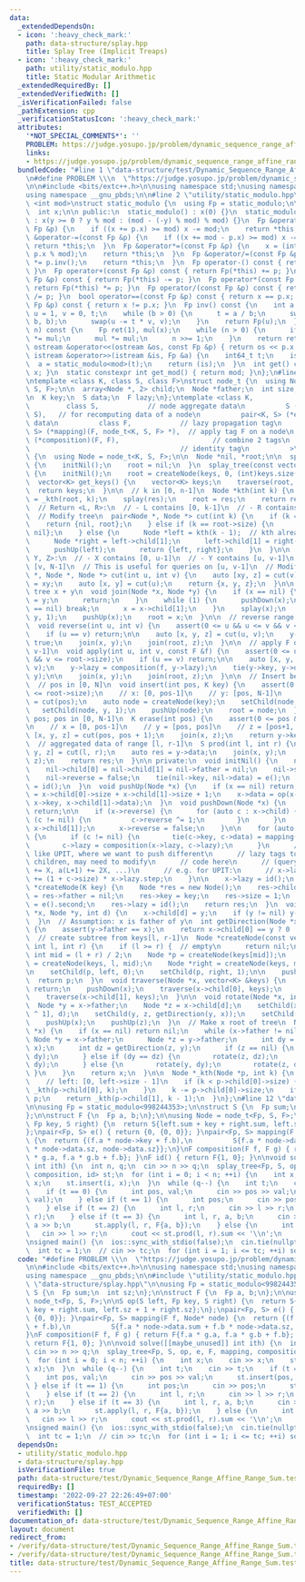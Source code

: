 ```yaml
---
data:
  _extendedDependsOn:
  - icon: ':heavy_check_mark:'
    path: data-structure/splay.hpp
    title: Splay Tree (Implicit Treaps)
  - icon: ':heavy_check_mark:'
    path: utility/static_modulo.hpp
    title: Static Modular Arithmetic
  _extendedRequiredBy: []
  _extendedVerifiedWith: []
  _isVerificationFailed: false
  _pathExtension: cpp
  _verificationStatusIcon: ':heavy_check_mark:'
  attributes:
    '*NOT_SPECIAL_COMMENTS*': ''
    PROBLEM: https://judge.yosupo.jp/problem/dynamic_sequence_range_affine_range_sum
    links:
    - https://judge.yosupo.jp/problem/dynamic_sequence_range_affine_range_sum
  bundledCode: "#line 1 \"data-structure/test/Dynamic_Sequence_Range_Affine_Range_Sum.test.cpp\"\
    \n#define PROBLEM \\\n  \"https://judge.yosupo.jp/problem/dynamic_sequence_range_affine_range_sum\"\
    \n\n#include <bits/extc++.h>\n\nusing namespace std;\nusing namespace __gnu_cxx;\n\
    using namespace __gnu_pbds;\n\n#line 2 \"utility/static_modulo.hpp\"\n\ntemplate\
    \ <int mod>\nstruct static_modulo {\n  using Fp = static_modulo;\n\n private:\n\
    \  int x;\n\n public:\n  static_modulo() : x(0) {}\n  static_modulo(int64_t y)\
    \ : x(y >= 0 ? y % mod : (mod - (-y) % mod) % mod) {}\n  Fp &operator+=(const\
    \ Fp &p) {\n    if ((x += p.x) >= mod) x -= mod;\n    return *this;\n  }\n  Fp\
    \ &operator-=(const Fp &p) {\n    if ((x += mod - p.x) >= mod) x -= mod;\n   \
    \ return *this;\n  }\n  Fp &operator*=(const Fp &p) {\n    x = (int)(1ll * x *\
    \ p.x % mod);\n    return *this;\n  }\n  Fp &operator/=(const Fp &p) {\n    *this\
    \ *= p.inv();\n    return *this;\n  }\n  Fp operator-() const { return Fp(-x);\
    \ }\n  Fp operator+(const Fp &p) const { return Fp(*this) += p; }\n  Fp operator-(const\
    \ Fp &p) const { return Fp(*this) -= p; }\n  Fp operator*(const Fp &p) const {\
    \ return Fp(*this) *= p; }\n  Fp operator/(const Fp &p) const { return Fp(*this)\
    \ /= p; }\n  bool operator==(const Fp &p) const { return x == p.x; }\n  bool operator!=(const\
    \ Fp &p) const { return x != p.x; }\n  Fp inv() const {\n    int a = x, b = mod,\
    \ u = 1, v = 0, t;\n    while (b > 0) {\n      t = a / b;\n      swap(a -= t *\
    \ b, b);\n      swap(u -= t * v, v);\n    }\n    return Fp(u);\n  }\n  Fp pow(int64_t\
    \ n) const {\n    Fp ret(1), mul(x);\n    while (n > 0) {\n      if (n & 1) ret\
    \ *= mul;\n      mul *= mul;\n      n >>= 1;\n    }\n    return ret;\n  }\n  friend\
    \ ostream &operator<<(ostream &os, const Fp &p) { return os << p.x; }\n  friend\
    \ istream &operator>>(istream &is, Fp &a) {\n    int64_t t;\n    is >> t;\n  \
    \  a = static_modulo<mod>(t);\n    return (is);\n  }\n  int get() const { return\
    \ x; }\n  static constexpr int get_mod() { return mod; }\n};\n#line 1 \"data-structure/splay.hpp\"\
    \ntemplate <class K, class S, class F>\nstruct node_t {\n  using Node = node_t<K,\
    \ S, F>;\n\n  array<Node *, 2> child;\n  Node *father;\n  int size;\n  bool reverse;\n\
    \n  K key;\n  S data;\n  F lazy;\n};\ntemplate <class K,            // key\n \
    \         class S,            // node aggregate data\n          S (*op)(S, K,\
    \ S),   // for recomputing data of a node\n          pair<K, S> (*e)(),  // identity\
    \ data\n          class F,            // lazy propagation tag\n          pair<K,\
    \ S> (*mapping)(F, node_t<K, S, F> *),  // apply tag F on a node\n          F\
    \ (*composition)(F, F),                       // combine 2 tags\n          F (*id)()\
    \                                     // identity tag\n          >\nstruct splay_tree\
    \ {\n  using Node = node_t<K, S, F>;\n\n  Node *nil, *root;\n\n  splay_tree()\
    \ {\n    initNil();\n    root = nil;\n  }\n  splay_tree(const vector<K> &keys)\
    \ {\n    initNil();\n    root = createNode(keys, 0, (int)keys.size());\n  }\n\n\
    \  vector<K> get_keys() {\n    vector<K> keys;\n    traverse(root, keys);\n  \
    \  return keys;\n  }\n\n  // k in [0, n-1]\n  Node *kth(int k) {\n    auto res\
    \ = _kth(root, k);\n    splay(res);\n    root = res;\n    return res;\n  }\n\n\
    \  // Return <L, R>:\n  // - L contains [0, k-1]\n  // - R contains [k, N-1]\n\
    \  // Modify tree\n  pair<Node *, Node *> cut(int k) {\n    if (k == 0) {\n  \
    \    return {nil, root};\n    } else if (k == root->size) {\n      return {root,\
    \ nil};\n    } else {\n      Node *left = kth(k - 1);  // kth already splayed\n\
    \      Node *right = left->child[1];\n      left->child[1] = right->father = nil;\n\
    \      pushUp(left);\n      return {left, right};\n    }\n  }\n\n  // Return <X,\
    \ Y, Z>:\n  // - X contains [0, u-1]\n  // - Y contains [u, v-1]\n  // - Z contains\
    \ [v, N-1]\n  // This is useful for queries on [u, v-1]\n  // Modify tree\n  tuple<Node\
    \ *, Node *, Node *> cut(int u, int v) {\n    auto [xy, z] = cut(v);\n    root\
    \ = xy;\n    auto [x, y] = cut(u);\n    return {x, y, z};\n  }\n\n  // Make this\
    \ tree x + y\n  void join(Node *x, Node *y) {\n    if (x == nil) {\n      root\
    \ = y;\n      return;\n    }\n    while (1) {\n      pushDown(x);\n      if (x->child[1]\
    \ == nil) break;\n      x = x->child[1];\n    }\n    splay(x);\n    setChild(x,\
    \ y, 1);\n    pushUp(x);\n    root = x;\n  }\n\n  // reverse range [u, v-1]\n\
    \  void reverse(int u, int v) {\n    assert(0 <= u && u <= v && v <= root->size);\n\
    \    if (u == v) return;\n\n    auto [x, y, z] = cut(u, v);\n    y->reverse =\
    \ true;\n    join(x, y);\n    join(root, z);\n  }\n\n  // apply F on range [u,\
    \ v-1]\n  void apply(int u, int v, const F &f) {\n    assert(0 <= u && u <= v\
    \ && v <= root->size);\n    if (u == v) return;\n\n    auto [x, y, z] = cut(u,\
    \ v);\n    y->lazy = composition(f, y->lazy);\n    tie(y->key, y->data) = mapping(f,\
    \ y);\n\n    join(x, y);\n    join(root, z);\n  }\n\n  // Insert before pos\n\
    \  // pos in [0, N]\n  void insert(int pos, K key) {\n    assert(0 <= pos && pos\
    \ <= root->size);\n    // x: [0, pos-1]\n    // y: [pos, N-1]\n    auto [x, y]\
    \ = cut(pos);\n    auto node = createNode(key);\n    setChild(node, x, 0);\n \
    \   setChild(node, y, 1);\n    pushUp(node);\n    root = node;\n  }\n\n  // Delete\
    \ pos; pos in [0, N-1]\n  K erase(int pos) {\n    assert(0 <= pos && pos < root->size);\n\
    \n    // x = [0, pos-1]\n    // y = [pos, pos]\n    // z = [pos+1, N-1]\n    auto\
    \ [x, y, z] = cut(pos, pos + 1);\n    join(x, z);\n    return y->key;\n  }\n\n\
    \  // aggregated data of range [l, r-1]\n  S prod(int l, int r) {\n    auto [x,\
    \ y, z] = cut(l, r);\n    auto res = y->data;\n    join(x, y);\n    join(root,\
    \ z);\n    return res;\n  }\n\n private:\n  void initNil() {\n    nil = new Node();\n\
    \    nil->child[0] = nil->child[1] = nil->father = nil;\n    nil->size = 0;\n\
    \    nil->reverse = false;\n    tie(nil->key, nil->data) = e();\n    nil->lazy\
    \ = id();\n  }\n  void pushUp(Node *x) {\n    if (x == nil) return;\n    x->size\
    \ = x->child[0]->size + x->child[1]->size + 1;\n    x->data = op(x->child[0]->data,\
    \ x->key, x->child[1]->data);\n  }\n  void pushDown(Node *x) {\n    if (x == nil)\
    \ return;\n\n    if (x->reverse) {\n      for (auto c : x->child) {\n        if\
    \ (c != nil) {\n          c->reverse ^= 1;\n        }\n      }\n      swap(x->child[0],\
    \ x->child[1]);\n      x->reverse = false;\n    }\n\n    for (auto c : x->child)\
    \ {\n      if (c != nil) {\n        tie(c->key, c->data) = mapping(x->lazy, c);\n\
    \        c->lazy = composition(x->lazy, c->lazy);\n      }\n      // For problem\
    \ like UPIT, where we want to push different\n      // lazy tags to left & right\
    \ children, may need to modify\n      // code here\n      // (query L R X: a(L)\
    \ += X, a(L+1) += 2X, ...)\n      // e.g. for UPIT:\n      // x->lazy.add_left\
    \ += (1 + c->size) * x->lazy.step;\n    }\n\n    x->lazy = id();\n  }\n  Node\
    \ *createNode(K key) {\n    Node *res = new Node();\n    res->child[0] = res->child[1]\
    \ = res->father = nil;\n    res->key = key;\n    res->size = 1;\n    res->data\
    \ = e().second;\n    res->lazy = id();\n    return res;\n  }\n  void setChild(Node\
    \ *x, Node *y, int d) {\n    x->child[d] = y;\n    if (y != nil) y->father = x;\n\
    \  }\n  // Assumption: x is father of y\n  int getDirection(Node *x, Node *y)\
    \ {\n    assert(y->father == x);\n    return x->child[0] == y ? 0 : 1;\n  }\n\
    \  // create subtree from keys[l, r-1]\n  Node *createNode(const vector<K> &keys,\
    \ int l, int r) {\n    if (l >= r) {  // empty\n      return nil;\n    }\n   \
    \ int mid = (l + r) / 2;\n    Node *p = createNode(keys[mid]);\n    Node *left\
    \ = createNode(keys, l, mid);\n    Node *right = createNode(keys, mid + 1, r);\n\
    \n    setChild(p, left, 0);\n    setChild(p, right, 1);\n\n    pushUp(p);\n  \
    \  return p;\n  }\n  void traverse(Node *x, vector<K> &keys) {\n    if (x == nil)\
    \ return;\n    pushDown(x);\n    traverse(x->child[0], keys);\n    keys.push_back(x->key);\n\
    \    traverse(x->child[1], keys);\n  }\n\n  void rotate(Node *x, int d) {\n  \
    \  Node *y = x->father;\n    Node *z = x->child[d];\n    setChild(x, z->child[d\
    \ ^ 1], d);\n    setChild(y, z, getDirection(y, x));\n    setChild(z, x, d ^ 1);\n\
    \    pushUp(x);\n    pushUp(z);\n  }\n  // Make x root of tree\n  Node *splay(Node\
    \ *x) {\n    if (x == nil) return nil;\n    while (x->father != nil) {\n     \
    \ Node *y = x->father;\n      Node *z = y->father;\n      int dy = getDirection(y,\
    \ x);\n      int dz = getDirection(z, y);\n      if (z == nil) {\n        rotate(y,\
    \ dy);\n      } else if (dy == dz) {\n        rotate(z, dz);\n        rotate(y,\
    \ dy);\n      } else {\n        rotate(y, dy);\n        rotate(z, dz);\n     \
    \ }\n    }\n    return x;\n  }\n\n  Node *_kth(Node *p, int k) {\n    pushDown(p);\n\
    \    // left: [0, left->size - 1]\n    if (k < p->child[0]->size) {\n      return\
    \ _kth(p->child[0], k);\n    }\n    k -= p->child[0]->size;\n    if (!k) return\
    \ p;\n    return _kth(p->child[1], k - 1);\n  }\n};\n#line 12 \"data-structure/test/Dynamic_Sequence_Range_Affine_Range_Sum.test.cpp\"\
    \n\nusing Fp = static_modulo<998244353>;\n\nstruct S {\n  Fp sum;\n  int sz;\n\
    };\n\nstruct F {\n  Fp a, b;\n};\n\nusing Node = node_t<Fp, S, F>;\n\nS op(S left,\
    \ Fp key, S right) {\n  return S{left.sum + key + right.sum, left.sz + 1 + right.sz};\n\
    };\npair<Fp, S> e() { return {0, {0, 0}}; }\npair<Fp, S> mapping(F f, Node* node)\
    \ {\n  return {(f.a * node->key + f.b),\n          S{f.a * node->data.sum + f.b\
    \ * node->data.sz, node->data.sz}};\n}\nF composition(F f, F g) { return F{f.a\
    \ * g.a, f.a * g.b + f.b}; }\nF id() { return F{1, 0}; }\n\nvoid solve([[maybe_unused]]\
    \ int ith) {\n  int n, q;\n  cin >> n >> q;\n  splay_tree<Fp, S, op, e, F, mapping,\
    \ composition, id> st;\n  for (int i = 0; i < n; ++i) {\n    int x;\n    cin >>\
    \ x;\n    st.insert(i, x);\n  }\n  while (q--) {\n    int t;\n    cin >> t;\n\
    \    if (t == 0) {\n      int pos, val;\n      cin >> pos >> val;\n      st.insert(pos,\
    \ val);\n    } else if (t == 1) {\n      int pos;\n      cin >> pos;\n      st.erase(pos);\n\
    \    } else if (t == 2) {\n      int l, r;\n      cin >> l >> r;\n      st.reverse(l,\
    \ r);\n    } else if (t == 3) {\n      int l, r, a, b;\n      cin >> l >> r >>\
    \ a >> b;\n      st.apply(l, r, F{a, b});\n    } else {\n      int l, r;\n   \
    \   cin >> l >> r;\n      cout << st.prod(l, r).sum << '\\n';\n    }\n  }\n}\n\
    \nsigned main() {\n  ios::sync_with_stdio(false);\n  cin.tie(nullptr), cin.exceptions(cin.failbit);\n\
    \  int tc = 1;\n  // cin >> tc;\n  for (int i = 1; i <= tc; ++i) solve(i);\n}\n"
  code: "#define PROBLEM \\\n  \"https://judge.yosupo.jp/problem/dynamic_sequence_range_affine_range_sum\"\
    \n\n#include <bits/extc++.h>\n\nusing namespace std;\nusing namespace __gnu_cxx;\n\
    using namespace __gnu_pbds;\n\n#include \"utility/static_modulo.hpp\"\n#include\
    \ \"data-structure/splay.hpp\"\n\nusing Fp = static_modulo<998244353>;\n\nstruct\
    \ S {\n  Fp sum;\n  int sz;\n};\n\nstruct F {\n  Fp a, b;\n};\n\nusing Node =\
    \ node_t<Fp, S, F>;\n\nS op(S left, Fp key, S right) {\n  return S{left.sum +\
    \ key + right.sum, left.sz + 1 + right.sz};\n};\npair<Fp, S> e() { return {0,\
    \ {0, 0}}; }\npair<Fp, S> mapping(F f, Node* node) {\n  return {(f.a * node->key\
    \ + f.b),\n          S{f.a * node->data.sum + f.b * node->data.sz, node->data.sz}};\n\
    }\nF composition(F f, F g) { return F{f.a * g.a, f.a * g.b + f.b}; }\nF id() {\
    \ return F{1, 0}; }\n\nvoid solve([[maybe_unused]] int ith) {\n  int n, q;\n \
    \ cin >> n >> q;\n  splay_tree<Fp, S, op, e, F, mapping, composition, id> st;\n\
    \  for (int i = 0; i < n; ++i) {\n    int x;\n    cin >> x;\n    st.insert(i,\
    \ x);\n  }\n  while (q--) {\n    int t;\n    cin >> t;\n    if (t == 0) {\n  \
    \    int pos, val;\n      cin >> pos >> val;\n      st.insert(pos, val);\n   \
    \ } else if (t == 1) {\n      int pos;\n      cin >> pos;\n      st.erase(pos);\n\
    \    } else if (t == 2) {\n      int l, r;\n      cin >> l >> r;\n      st.reverse(l,\
    \ r);\n    } else if (t == 3) {\n      int l, r, a, b;\n      cin >> l >> r >>\
    \ a >> b;\n      st.apply(l, r, F{a, b});\n    } else {\n      int l, r;\n   \
    \   cin >> l >> r;\n      cout << st.prod(l, r).sum << '\\n';\n    }\n  }\n}\n\
    \nsigned main() {\n  ios::sync_with_stdio(false);\n  cin.tie(nullptr), cin.exceptions(cin.failbit);\n\
    \  int tc = 1;\n  // cin >> tc;\n  for (int i = 1; i <= tc; ++i) solve(i);\n}"
  dependsOn:
  - utility/static_modulo.hpp
  - data-structure/splay.hpp
  isVerificationFile: true
  path: data-structure/test/Dynamic_Sequence_Range_Affine_Range_Sum.test.cpp
  requiredBy: []
  timestamp: '2022-09-27 22:26:49+07:00'
  verificationStatus: TEST_ACCEPTED
  verifiedWith: []
documentation_of: data-structure/test/Dynamic_Sequence_Range_Affine_Range_Sum.test.cpp
layout: document
redirect_from:
- /verify/data-structure/test/Dynamic_Sequence_Range_Affine_Range_Sum.test.cpp
- /verify/data-structure/test/Dynamic_Sequence_Range_Affine_Range_Sum.test.cpp.html
title: data-structure/test/Dynamic_Sequence_Range_Affine_Range_Sum.test.cpp
---
```

